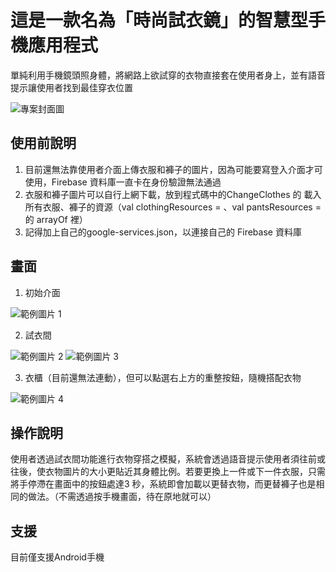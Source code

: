 # 這是一款名為「時尚試衣鏡」的智慧型手機應用程式
單純利用手機鏡頭照身體，將網路上欲試穿的衣物直接套在使用者身上，並有語音提示讓使用者找到最佳穿衣位置

![專案封面圖](https://github.com/920328eric/Any_clothes_at_anytime/assets/114470260/122748b6-b332-41a9-9cfc-827423ac5638)

## 使用前說明
1. 目前還無法靠使用者介面上傳衣服和褲子的圖片，因為可能要寫登入介面才可使用，Firebase 資料庫一直卡在身份驗證無法通過
2. 衣服和褲子圖片可以自行上網下載，放到程式碼中的ChangeClothes 的 載入所有衣服、褲子的資源（val clothingResources = 、val pantsResources = 的 arrayOf 裡）
3. 記得加上自己的google-services.json，以連接自己的 Firebase 資料庫

## 畫面
1. 初始介面

![範例圖片 1](https://github.com/920328eric/Any_clothes_at_anytime/assets/114470260/470173a3-53eb-4357-bf85-6b23ba64ad33)

2. 試衣間

![範例圖片 2](https://github.com/920328eric/Any_clothes_at_anytime/assets/114470260/dbc0fa6a-8deb-4145-bcd2-f2f060062b53)
![範例圖片 3](https://github.com/920328eric/Any_clothes_at_anytime/assets/114470260/f35ce6dd-f190-4885-9e1c-be040502dfc8)

3. 衣櫃（目前還無法連動），但可以點選右上方的重整按鈕，隨機搭配衣物

![範例圖片 4](https://github.com/920328eric/Any_clothes_at_anytime/assets/114470260/f87d5bec-8b70-4c26-97d5-32f220f3f3c1)


## 操作說明

使用者透過試衣間功能進行衣物穿搭之模擬，系統會透過語音提示使用者須往前或往後，使衣物圖片的大小更貼近其身體比例。若要更換上一件或下一件衣服，只需將手停滯在畫面中的按鈕處達3 秒，系統即會加載以更替衣物，而更替褲子也是相同的做法。（不需透過按手機畫面，待在原地就可以）

## 支援

目前僅支援Android手機
